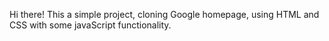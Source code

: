 Hi there!
This a simple project, cloning Google homepage, using
HTML and CSS with some javaScript functionality.
